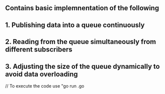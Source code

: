 ## Contains basic implemnentation of the following
## 1. Publishing data into a queue continuously
## 2. Reading from the queue simultaneously from different subscribers
## 3. Adjusting the size of the queue dynamically to avoid data overloading


// To execute the code use "go run <fileName>.go
